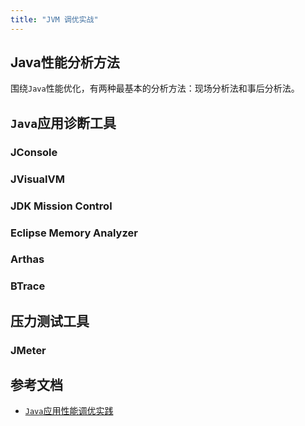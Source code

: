 ```yaml
---
title: "JVM 调优实战"
---
```


## Java性能分析方法

围绕`Java`性能优化，有两种最基本的分析方法：现场分析法和事后分析法。

## `Java`应用诊断工具

### JConsole

### JVisualVM

### JDK Mission Control

### Eclipse Memory Analyzer

### Arthas

### BTrace

## 压力测试工具

### JMeter

## 参考文档

- [`Java`应用性能调优实践](https://developer.ibm.com/zh/languages/java/articles/j-lo-performance-tuning-practice/)
